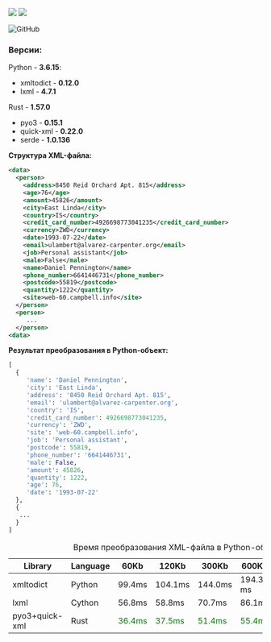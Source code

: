 <a href="https://pepy.tech/project/pprof"><img src="https://pepy.tech/badge/pprof?kill_cache=1"/></a>
<img src="https://pepy.tech/badge/pprof"/>

![GitHub](https://img.shields.io/github/license/mirecl/pprof)

### Версии:
Python - **3.6.15**:
+ xmltodict - **0.12.0**
+ lxml - **4.7.1**

Rust - **1.57.0** 
+ pyo3 - **0.15.1**
+ quick-xml - **0.22.0**
+ serde - **1.0.136**

**Структура XML-файла:**
```xml
<data>
  <person>
    <address>8450 Reid Orchard Apt. 815</address>
    <age>76</age>
    <amount>45826</amount>
    <city>East Linda</city>
    <country>IS</country>
    <credit_card_number>4926698773041235</credit_card_number>
    <currency>ZWD</currency>
    <date>1993-07-22</date>
    <email>ulambert@alvarez-carpenter.org</email>
    <job>Personal assistant</job>
    <male>False</male>
    <name>Daniel Pennington</name>
    <phone_number>6641446731</phone_number>
    <postcode>55819</postcode>
    <quantity>1222</quantity>
    <site>web-60.campbell.info</site>
  </person>
  <person>
     ...
  </person>
<data>
```
**Результат преобразования в Python-объект:**
```python
[
  {
     'name': 'Daniel Pennington',
     'city': 'East Linda',
     'address': '8450 Reid Orchard Apt. 815',
     'email': 'ulambert@alvarez-carpenter.org',
     'country': 'IS',
     'credit_card_number': 4926698773041235,
     'currency': 'ZWD',
     'site': 'web-60.campbell.info',
     'job': 'Personal assistant',
     'postcode': 55819,
     'phone_number': '6641446731',
     'male': False,
     'amount': 45826,
     'quantity': 1222,
     'age': 76,
     'date': '1993-07-22'
  },
  {
   ...
  }
]
```

<table>
    <caption>Время преобразования XML-файла в Python-объект в зависимости от размера XML.</caption>
    <thead>
        <tr>
            <th>Library</th>
            <th>Language</th>
            <th>60Kb</th>
            <th>120Kb</th>
            <th>300Kb</th>
            <th>600Kb</th>
            <th>1.2Mb</th>
            <th>3.2Mb</th>
            <th>9Mb</th>
            <th>30Mb</th>
            <th>60Mb</th>
        </tr>
    </thead>
    <tbody>
        <tr>
            <td>xmltodict</td>
            <td>Python</td>
            <td>99.4ms</td>
            <td>104.1ms</td>
            <td>144.0ms</td>
            <td>194.3 ms</td>
            <td>311.9ms</td>
            <td>679.2ms</td>
            <td>1809.6s</td>
            <td>6.040s</td>
            <td>11.817s</td>
        </tr>
        <tr>
            <td>lxml</td>
            <td>Cython</td>
            <td>56.8ms</td>
            <td>58.8ms</td>
            <td>70.7ms</td>
            <td>86.1ms</td>
            <td>123.1ms</td>
            <td>235.5ms</td>
            <td>615.1ms</td>
            <td>1.815s</td>
            <td>3.529s</td>
        </tr>
        <tr>
            <td>pyo3+quick-xml</td>
            <td>Rust</td>
            <td style="color:green">36.4ms</td>
            <td style="color:green">37.5ms</td>
            <td style="color:green">51.4ms</td>
            <td style="color:green">55.4ms</td>
            <td style="color:green">79.9ms</td>
            <td style="color:green">149.9ms</td>
            <td style="color:green">365.7ms</td>
            <td style="color:green">1.161s</td>
            <td style="color:green">2.304s</td>
        </tr>
    </tbody>
</table>


